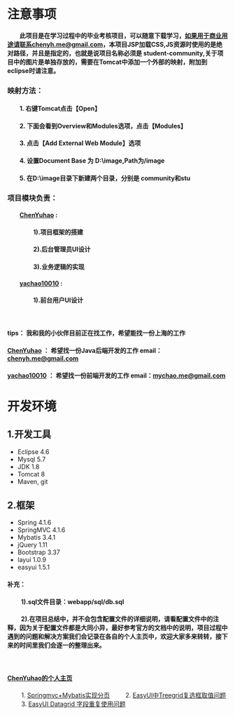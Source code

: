 # 注意事项
#### &emsp;&emsp;此项目是在学习过程中的毕业考核项目，可以随意下载学习，如果用于商业用途请联系chenyh.me@gmail.com，本项目JSP加载CSS,JS资源时使用的是绝对路径，并且是指定的，也就是说项目名称必须是 student-community,关于项目中的图片是单独存放的，需要在Tomcat中添加一个外部的映射，附加到eclipse时请注意。
### 映射方法：
#### &emsp;&emsp;1. 右键Tomcat点击【Open】
#### &emsp;&emsp;2. 下面会看到Overview和Modules选项，点击【Modules】
#### &emsp;&emsp;3. 点击【Add External Web Module】选项
#### &emsp;&emsp;4. 设置Document Base 为 D:\image,Path为/image
#### &emsp;&emsp;5. 在D:\image目录下新建两个目录，分别是 community和stu

### 项目模块负责：
#### &emsp;&emsp;[ChenYuhao](https://github.com/SimpleChenyh) :
#### &emsp;&emsp;&emsp;&emsp; 1).项目框架的搭建
#### &emsp;&emsp;&emsp;&emsp; 2).后台管理员UI设计
#### &emsp;&emsp;&emsp;&emsp; 3).业务逻辑的实现
#### &emsp;&emsp;[yachao10010](https://github.com/yachao10010) :
#### &emsp;&emsp;&emsp;&emsp; 1).前台用户UI设计
&nbsp;
#### tips： 我和我的小伙伴目前正在找工作，希望能找一份上海的工作
#### [ChenYuhao](https://github.com/SimpleChenyh) ： 希望找一份Java后端开发的工作 email：chenyh.me@gmail.com
#### [yachao10010](https://github.com/yachao10010) ： 希望找一份前端开发的工作 email：mychao.me@gmail.com
# 开发环境
## 1.开发工具
 - Eclipse 4.6
 - Mysql 5.7
 - JDK 1.8
 - Tomcat 8
 - Maven, git
## 2.框架
 - Spring 4.1.6
 - SpringMVC 4.1.6
 - Mybatis 3.4.1
 - jQuery 1.11
 - Bootstrap 3.37
 - layui 1.0.9
 - easyui 1.5.1
#### 补充：
#### &emsp;&emsp; 1).sql文件目录：webapp/sql/db.sql
#### &emsp;&emsp; 2).在项目总结中，并不会包含配置文件的详细说明，请看配置文件中的注释，因为关于配置文件都是大同小异，最好参考官方的文档中的说明，项目过程中遇到的问题和解决方案我们会记录在各自的个人主页中，欢迎大家多来转转，接下来的时间里我们会逐一的整理出来。
&emsp;
#### [ChenYuhao的个人主页](http://www.jianshu.com/nb/10278787)
&emsp;&emsp; 1. [Springmvc+Mybatis实现分页](http://www.jianshu.com/p/604baa784741)
&emsp;&emsp; 2. [EasyUI中Treegrid复选框取值问题](http://www.jianshu.com/p/c9f354f6d39f)
&emsp;&emsp; 3. [EasyUI Datagrid 字段重复使用问题](http://www.jianshu.com/p/a1aedad09b23)
